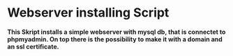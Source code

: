 # Webserver installing Script

**This Skript installs a simple webserver with mysql db, that is connectet to phpmyadmin. On top there is the possibility to make it with a domain and an ssl certificate.**
